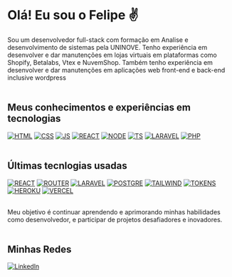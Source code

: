 # Olá! Eu sou o Felipe ✌️

Sou um desenvolvedor full-stack com formação em Analise e desenvolvimento de sistemas pela UNINOVE. Tenho experiência em desenvolver e dar manutenções em lojas virtuais em plataformas como Shopify, Betalabs, Vtex e NuvemShop. Também tenho experiência em desenvolver e dar manutenções em aplicações web front-end e back-end inclusive wordpress
<br><br>

## Meus conhecimentos e experiências em tecnologias
[![HTML](https://img.shields.io/badge/HTML5-E34F26?style=for-the-badge&logo=html5&logoColor=white)]()
[![CSS](https://img.shields.io/badge/CSS3-1572B6?style=for-the-badge&logo=css3&logoColor=white)]()
[![JS](https://img.shields.io/badge/JavaScript-F7DF1E?style=for-the-badge&logo=javascript&logoColor=black)]()
[![REACT](https://img.shields.io/badge/React-20232A?style=for-the-badge&logo=react&logoColor=61DAFB)]()
[![NODE](https://img.shields.io/badge/Node.js-43853D?style=for-the-badge&logo=node.js&logoColor=white)]()
[![TS](https://img.shields.io/badge/TypeScript-007ACC?style=for-the-badge&logo=typescript&logoColor=white)]()
[![LARAVEL](https://img.shields.io/badge/Laravel-FF2D20?style=for-the-badge&logo=laravel&logoColor=white)]()
[![PHP](https://img.shields.io/badge/PHP-777BB4?style=for-the-badge&logo=php&logoColor=white)]()
<br><br>

## Últimas tecnlogias usadas
[![REACT](https://img.shields.io/badge/React-20232A?style=for-the-badge&logo=react&logoColor=61DAFB)]()
[![ROUTER](https://img.shields.io/badge/React_Router-CA4245?style=for-the-badge&logo=react-router&logoColor=white)]()
[![LARAVEL](https://img.shields.io/badge/Laravel-FF2D20?style=for-the-badge&logo=laravel&logoColor=white)]()
[![POSTGRE](https://img.shields.io/badge/PostgreSQL-316192?style=for-the-badge&logo=postgresql&logoColor=white)]()
[![TAILWIND](https://img.shields.io/badge/Tailwind_CSS-38B2AC?style=for-the-badge&logo=tailwind-css&logoColor=white)]()
[![TOKENS](https://img.shields.io/badge/json%20web%20tokens-323330?style=for-the-badge&logo=json-web-tokens&logoColor=pink)]()
[![HEROKU](https://img.shields.io/badge/Heroku-430098?style=for-the-badge&logo=heroku&logoColor=white)]()
[![VERCEL](https://img.shields.io/badge/Vercel-000000?style=for-the-badge&logo=vercel&logoColor=white)]()
<br><br>

Meu objetivo é continuar aprendendo e aprimorando minhas habilidades como desenvolvedor, e participar de projetos desafiadores e inovadores.
<br><br>

## Minhas Redes
[![Linkedln](https://img.shields.io/badge/LinkedIn-0077B5?style=for-the-badge&logo=linkedin&logoColor=white)](https://www.linkedin.com/in/felipe-alves-augusto-2400461b1/)


